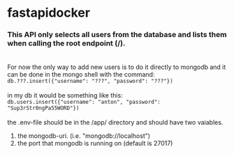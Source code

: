 # fastapidocker

### This API only selects all users from the database and lists them when calling the root endpoint (/).<br><br>
For now the only way to add new users is to do it directly to mongodb and it can be done in the mongo shell with the command:<br>
`db.???.insert({"username": "???", "password": "???"})`<br><br>
in my db it would be something like this:<br>
`db.users.insert({"username": "anton", "password": "Sup3rStr0ngPa55WORD"})`<br><br>
the .env-file should be in the /app/ directory and should have two vaiables.<br>
1. the mongodb-uri. (i.e. "mongodb://localhost")<br>
2. the port that mongodb is running on (default is 27017)<br>
